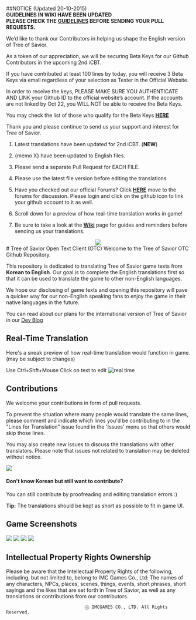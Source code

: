 ##NOTICE (Updated 20-10-2015)
<br>
**GUIDELINES IN WIKI HAVE BEEN UPDATED** <br>
**PLEASE CHECK THE [GUIDELINES](https://github.com/Treeofsavior/EnglishTranslation/wiki/Guidelines) BEFORE SENDING YOUR PULL REQUESTS.**

We’d like to thank our Contributors in helping us shape the English version of Tree of Savior. 

As a token of our appreciation, we will be securing Beta Keys for our Github Contributors in the upcoming 2nd iCBT.

If you have contributed at least 100 lines by today, you will receive 3 Beta Keys via email regardless of your selection as Tester in the Official Website.

In order to receive the keys, PLEASE MAKE SURE YOU AUTHENTICATE AND LINK your Github ID to the official website’s account. 
If the accounts are not linked by Oct 22, you WILL NOT be able to receive the Beta Keys.

You may check the list of those who qualify for the Beta Keys [**HERE**](https://github.com/Treeofsavior/EnglishTranslation/issues/1266)

Thank you and please continue to send us your support and interest for Tree of Savior.

1. Latest translations have been updated for 2nd iCBT. (**NEW**)

2. {memo X} have been updated to English files.

3. Please send a separate Pull Request for EACH FILE. 

4. Please use the latest file version before editing the translations 

5. Have you checked out our official Forums? Click [**HERE**](https://forum.treeofsavior.com/) move to the forums for discussion. Please login and click on the github icon to link your github account to it as well.

6. Scroll down for a preview of how real-time translation works in game! 

7. Be sure to take a look at the [**Wiki**](https://github.com/Treeofsavior/EnglishTranslation/wiki) page for guides and reminders before sending us your translations.


<center><img src="https://fbcdn-sphotos-g-a.akamaihd.net/hphotos-ak-xap1/v/t1.0-9/969383_419497041509849_21485321_n.jpg?oh=4f5a38d7c9f8c311b803b4adb80a0a28&oe=56347E65&__gda__=1444560791_5463c6dc462165446fcead1c56bef11d"/></center>
# Tree of Savior Open Text Client (OTC)   
Welcome to the Tree of Savior OTC Github Repository.

This repository is dedicated to translating Tree of Savior game texts from **Korean to English**. Our goal is to complete the English translations first so that it can be used to translate the game to other non-English languages. 

We hope our disclosing of game texts and opening this repository will pave a quicker way for our non-English speaking fans to enjoy the game in their native languages in the future. 

You can read about our plans for the international version of Tree of Savior in our [Dev Blog](http://blog.treeofsavior.com/en/)


## Real-Time Translation
Here's a sneak preview of how real-time translation would function in game. (may be subject to changes)

Use Ctrl+Shft+Mouse Click on text to edit
![real time](http://blog.treeofsavior.com/en/wp-content/uploads/sites/4/2015/04/sample4.gif)

## Contributions

We welcome your contributions in form of pull requests. 

To prevent the situation where many people would translate the same lines, please comment and indicate which lines you'd be contributing to in the "Lines for Translation" issue found in the 'Issues' menu so that others would skip those lines.

You may also create new issues to discuss the translations with other translators. Please note that issues not related to translation may be deleted without notice. 


<img src="https://lh4.googleusercontent.com/YGwDvBpboqxwxWIEibS85PHXcV-wnPQvMMLQC17m3wY=w1028-h478-no"/>

#### Don't know Korean but still want to contribute?  

You can still contribute by proofreading and editing translation errors :)

**Tip:** The translations should be kept as short as possible to fit in game UI. 


## Game Screenshots
<img src="http://blog.treeofsavior.com/en/wp-content/uploads/sites/4/2015/03/2-1024x594.jpg"/>
<img src="http://blog.treeofsavior.com/en/wp-content/uploads/sites/4/2015/03/1-1024x595.jpg"/>
<img src="http://blog.treeofsavior.com/en/wp-content/uploads/sites/4/2015/03/screenshot_20150319_00015-1024x578.jpg"/>
<img src="http://blog.treeofsavior.com/en/wp-content/uploads/sites/4/2015/03/screenshot_20150319_00014-1024x578.jpg"/>


## Intellectual Property Rights Ownership
Please be aware that the Intellectual Property Rights of the following, including, but not limited to, belong to IMC Games Co., Ltd: The names of any characters, NPCs, places, scenes, things, events, short phrases, short sayings and the likes that are set forth in Tree of Savior, as well as any translations or contributions from our contributors.

                                  ⓒ IMCGAMES CO., LTD. All Rights Reserved.
